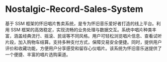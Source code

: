 # Nostalgic-Record-Sales-System
基于 SSM 框架的怀旧唱片售卖系统，是专为怀旧音乐爱好者打造的线上平台。利用 SSM 框架的高效稳定，实现流畅的业务处理与数据交互。系统中唱片种类丰富，涵盖经典流行、摇滚、民谣等不同风格。用户可轻松浏览唱片信息、查看试听片段，加入购物车结算。支持多种支付方式，保障交易安全便捷。同时，提供用户评价和收藏功能，方便用户分享感受和留存心仪唱片。该系统为怀旧音乐迷提供了一个便捷、丰富的唱片选购渠道。 
